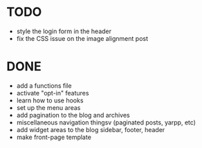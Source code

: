 TODO
====


* style the login form in the header
* fix the CSS issue on the image alignment post

DONE
====
* add a functions file
* activate "opt-in" features
* learn how to use hooks
* set up the menu areas 
* add pagination to the blog and archives
* miscellaneous navigation thingsv (paginated posts, yarpp, etc)
* add widget areas to the blog sidebar, footer, header
* make front-page template